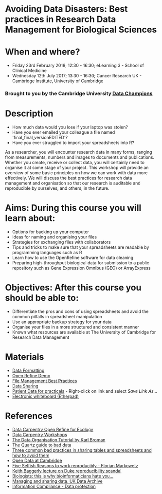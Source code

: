 # Avoiding Data Disasters: Best practices in Research Data Management for Biological Sciences

# When and where?

- Friday 23rd February 2018; 12:30 - 16:30; eLearning 3 - School of Clinical Medicine
- Wednesday 12th July 2017; 13:30 - 16:30; Cancer Research UK - Cambridge Institute, University of Cambridge

### Brought to you by the Cambridge University [Data Champions](http://www.data.cam.ac.uk/intro-data-champions)

# Description

 - How much data would you lose if your laptop was stolen?
 - Have you ever emailed your colleague a file named 'final_final_versionEDITED'?
 - Have you ever struggled to import your spreadsheets into R?

As a researcher, you will encounter research data in many forms, ranging from measurements, numbers and images to documents and publications. Whether you create, receive or collect data, you will certainly need to organise it at some stage of your project. This workshop will provide an overview of some basic principles on how we can work with data more effectively. We will discuss the best practices for research data management and organisation so that our research is auditable and reproducible by ourselves, and others, in the future.

# Aims: During this course you will learn about:
  - Options for backing up your computer
  - Ideas for naming and organising your files
  - Strategies for exchanging files with collaborators
  - Tips and tricks to make sure that your spreadsheets are readable by programming languages such as R
  - Learn how to use the OpenRefine software for data cleaning
  - Preparing high-throughput biological data for submission to a public repository such as Gene Expression Omnibus (GEO) or ArrayExpress  

# Objectives: After this course you should be able to:

- Differentiate the pros and cons of using spreadsheets and avoid the common pitfalls in spreadsheet manipulation
- Use an appropriate backup strategy for your data
- Organise your files in a more structured and consistent manner
- Known what resources are available at The University of Cambridge for Research Data Management

# Materials

- [Data Formatting](data-formatting.pdf)
- [Open Refine Demo](https://datachampcam.github.io/refine-demo/demo)
- [File Management Best Practices](file-management.pdf)
- [Data Sharing](https://datachampcam.github.io/data-sharing/#/)
- [Patient Data for practicals](patient-data.txt) - Right-click on link and select *Save Link As...*
- [Electronic whiteboard (Etherpad)](https://public.etherpad-mozilla.org/p/2018-2-23-cruk-ci-add)

# References

- [Data Carpentry Open Refine for Ecology](http://www.datacarpentry.org/OpenRefine-ecology-lesson/)
- [Data Carpentry Workshops](http://lgatto.github.io/2016-05-16-CAM/)
- [The Data Organisation Tutorial by Karl Broman](http://kbroman.org/dataorg/)
- [The Quartz guide to bad data](https://github.com/Quartz/bad-data-guide/blob/master/README.md)
- [Three common bad practices in sharing tables and spreadsheets and how to avoid them](http://luisdva.github.io/pls-don't-do-this/)
- [Open Data at Cambridge](www.data.cam.ac.uk)
- [Five Selfish Reasons to work reproducibly - Florian Markowetz](http://genomebiology.biomedcentral.com/articles/10.1186/s13059-015-0850-7)
- [Keith Baggerly lecture on Duke reproducibility scandal](https://youtu.be/7gYIs7uYbMo)
- [Biologists: this is why bioinformaticians hate you...](http://www.opiniomics.org/biologists-this-is-why-bioinformaticians-hate-you/)
- [Managing and sharing data, UK Data Archive](http://www.data-archive.ac.uk/media/2894/managingsharing.pdf)
- [Information Compliance - Data protection](https://www.information-compliance.admin.cam.ac.uk/data-protection)
